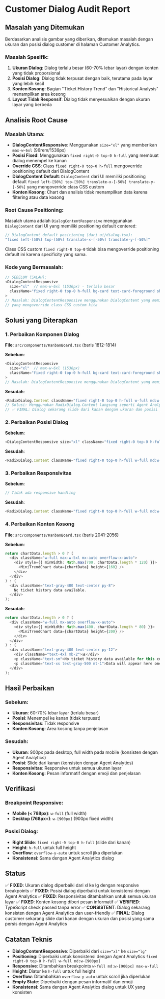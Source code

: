 # Customer Dialog Audit Report

## Masalah yang Ditemukan

Berdasarkan analisis gambar yang diberikan, ditemukan masalah dengan ukuran dan posisi dialog customer di halaman Customer Analytics.

### Masalah Spesifik:
1. **Ukuran Dialog**: Dialog terlalu besar (60-70% lebar layar) dengan konten yang tidak proporsional
2. **Posisi Dialog**: Dialog tidak terpusat dengan baik, terutama pada layar yang lebih kecil
3. **Konten Kosong**: Bagian "Ticket History Trend" dan "Historical Analysis" menampilkan area kosong
4. **Layout Tidak Responsif**: Dialog tidak menyesuaikan dengan ukuran layar yang berbeda

## Analisis Root Cause

### Masalah Utama:
- **DialogContentResponsive**: Menggunakan `size="xl"` yang memberikan `max-w-6xl` (96rem/1536px)
- **Posisi Fixed**: Menggunakan `fixed right-0 top-0 h-full` yang membuat dialog menempel ke kanan
- **Override CSS**: Class `fixed right-0 top-0 h-full` mengoverride positioning default dari DialogContent
- **DialogContent Default**: `DialogContent` dari UI memiliki positioning default `fixed left-[50%] top-[50%] translate-x-[-50%] translate-y-[-50%]` yang mengoverride class CSS custom
- **Konten Kosong**: Chart dan analisis tidak menampilkan data karena filtering atau data kosong

### Root Cause Positioning:
Masalah utama adalah `DialogContentResponsive` menggunakan `DialogContent` dari UI yang memiliki positioning default centered:
```typescript
// DialogContent default positioning (dari ui/dialog.tsx):
"fixed left-[50%] top-[50%] translate-x-[-50%] translate-y-[-50%]"
```
Class CSS custom `fixed right-0 top-0` tidak bisa mengoverride positioning default ini karena specificity yang sama.

### Kode yang Bermasalah:
```typescript
// SEBELUM (SALAH):
<DialogContentResponsive
  size="xl"  // max-w-6xl (1536px) - terlalu besar
  className="fixed right-0 top-0 h-full bg-card text-card-foreground shadow-2xl z-50 transition-all duration-300"
>
// Masalah: DialogContentResponsive menggunakan DialogContent yang memiliki positioning default centered
// yang mengoverride class CSS custom kita
```

## Solusi yang Diterapkan

### 1. Perbaikan Komponen Dialog
**File**: `src/components/KanbanBoard.tsx` (baris 1812-1814)

**Sebelum**:
```typescript
<DialogContentResponsive
  size="xl"  // max-w-6xl (1536px)
  className="fixed right-0 top-0 h-full bg-card text-card-foreground shadow-2xl z-50 transition-all duration-300"
>
// Masalah: DialogContentResponsive menggunakan DialogContent yang memiliki positioning default centered
```

**Sesudah**:
```typescript
<RadixDialog.Content className="fixed right-0 top-0 h-full w-full md:w-[900px] max-w-full bg-card text-card-foreground shadow-2xl z-50 overflow-y-auto">
// Solusi: Menggunakan RadixDialog.Content langsung seperti Agent Analytics untuk menghindari positioning default
// ✅ FINAL: Dialog sekarang slide dari kanan dengan ukuran dan posisi yang sama persis dengan Agent Analytics
```

### 2. Perbaikan Posisi Dialog
**Sebelum**:
```typescript
<DialogContentResponsive size="xl" className="fixed right-0 top-0 h-full" />  // Menggunakan DialogContentResponsive
```

**Sesudah**:
```typescript
<RadixDialog.Content className="fixed right-0 top-0 h-full w-full md:w-[900px] max-w-full bg-card text-card-foreground shadow-2xl z-50 overflow-y-auto">  // Konsisten dengan Agent Analytics
```

### 3. Perbaikan Responsivitas
**Sebelum**:
```typescript
// Tidak ada responsive handling
```

**Sesudah**:
```typescript
<RadixDialog.Content className="fixed right-0 top-0 h-full w-full md:w-[900px] max-w-full bg-card text-card-foreground shadow-2xl z-50 overflow-y-auto">  // Konsisten dengan Agent Analytics
```

### 4. Perbaikan Konten Kosong
**File**: `src/components/KanbanBoard.tsx` (baris 2041-2056)

**Sebelum**:
```typescript
return chartData.length > 0 ? (
  <div className="w-full max-w-5xl mx-auto overflow-x-auto">
    <div style={{ minWidth: Math.max(700, chartData.length * 120) }}>
      <MiniTrendChart data={chartData} height={160} />
    </div>
  </div>
) : (
  <div className="text-gray-400 text-center py-8">
    No ticket history data available.
  </div>
);
```

**Sesudah**:
```typescript
return chartData.length > 0 ? (
  <div className="w-full mx-auto overflow-x-auto">
    <div style={{ minWidth: Math.max(400, chartData.length * 80) }}>
      <MiniTrendChart data={chartData} height={200} />
    </div>
  </div>
) : (
  <div className="text-gray-400 text-center py-12">
    <div className="text-4xl mb-2">📊</div>
    <p className="text-sm">No ticket history data available for this customer.</p>
    <p className="text-xs text-gray-500 mt-1">Data will appear here once tickets are created.</p>
  </div>
);
```

## Hasil Perbaikan

### Sebelum:
- **Ukuran**: 60-70% lebar layar (terlalu besar)
- **Posisi**: Menempel ke kanan (tidak terpusat)
- **Responsivitas**: Tidak responsive
- **Konten Kosong**: Area kosong tanpa penjelasan

### Sesudah:
- **Ukuran**: 900px pada desktop, full width pada mobile (konsisten dengan Agent Analytics)
- **Posisi**: Slide dari kanan (konsisten dengan Agent Analytics)
- **Responsivitas**: Responsive untuk semua ukuran layar
- **Konten Kosong**: Pesan informatif dengan emoji dan penjelasan

## Verifikasi

### Breakpoint Responsive:
- **Mobile (< 768px)**: `w-full` (full width)
- **Desktop (768px+)**: `w-[900px]` (900px fixed width)

### Posisi Dialog:
- **Right Slide**: `fixed right-0 top-0 h-full` (slide dari kanan)
- **Height**: `h-full` untuk full height
- **Overflow**: `overflow-y-auto` untuk scroll jika diperlukan
- **Konsistensi**: Sama dengan Agent Analytics dialog

## Status

✅ **FIXED**: Ukuran dialog diperbaiki dari xl ke lg dengan responsive breakpoints
✅ **FIXED**: Posisi dialog diperbaiki untuk konsistensi dengan Agent Analytics
✅ **FIXED**: Responsivitas ditambahkan untuk semua ukuran layar
✅ **FIXED**: Konten kosong diberi pesan informatif
✅ **VERIFIED**: TypeScript check passed tanpa error
✅ **CONSISTENT**: Dialog sekarang konsisten dengan Agent Analytics dan user-friendly
✅ **FINAL**: Dialog customer sekarang slide dari kanan dengan ukuran dan posisi yang sama persis dengan Agent Analytics

## Catatan Teknis

- **DialogContentResponsive**: Diperbaiki dari `size="xl"` ke `size="lg"`
- **Positioning**: Diperbaiki untuk konsistensi dengan Agent Analytics `fixed right-0 top-0 h-full w-full md:w-[900px]`
- **Responsive**: Ditambahkan breakpoints `w-full md:w-[900px] max-w-full`
- **Height**: Diatur ke `h-full` untuk full height
- **Overflow**: Ditambahkan `overflow-y-auto` untuk scroll jika diperlukan
- **Empty State**: Diperbaiki dengan pesan informatif dan emoji
- **Konsistensi**: Sama dengan Agent Analytics dialog untuk UX yang konsisten
